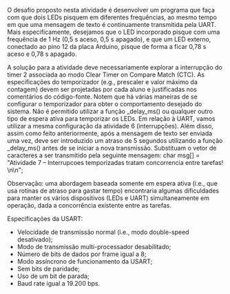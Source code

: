 O desafio proposto nesta atividade é desenvolver um programa que faça com que dois LEDs pisquem em
diferentes frequências, ao mesmo tempo em que uma mensagem de texto é continuamente transmitida pela
UART. Mais especificamente, desejamos que o LED incorporado pisque com uma frequência de 1 Hz (0,5 s
aceso, 0,5 s apagado), e que um LED externo, conectado ao pino 12 da placa Arduino, pisque de forma a
ficar 0,78 s aceso e 0,78 s apagado.

A solução para a atividade deve necessariamente explorar a interrupção do timer 2 associada ao modo Clear
Timer on Compare Match (CTC). As especificações do temporizador (e.g., prescaler e valor máximo da
contagem) devem ser projetadas por cada aluno e justificadas nos comentários do código-fonte. Notem que
há várias maneiras de se configurar o temporizador para obter o comportamento desejado do sistema. Não
é permitido utilizar a função _delay_ms() ou qualquer outro tipo de espera ativa para temporizar os LEDs.
Em relação à UART, vamos utilizar a mesma configuração da atividade 6 (interrupções). Além disso, assim
como feito anteriormente, após a mensagem de texto ser enviada uma vez, deve ser introduzido um atraso
de 5 segundos utilizando a função _delay_ms() antes de se iniciar a nova transmissão. Substituam o vetor
de caracteres a ser transmitido pela seguinte mensagem:
char msg[] = "Atividade 7 – Interrupcoes temporizadas tratam concorrencia entre tarefas! \n\n";

Observação: uma abordagem baseada somente em espera ativa (i.e., que usa rotinas de atraso para gastar
tempo) encontraria algumas dificuldades para manter os vários dispositivos (LEDs e UART)
simultaneamente em operação, dada a concorrência existente entre as tarefas.

Especificações da USART:
- Velocidade de transmissão normal (i.e., modo double-speed desativado);
- Modo de transmissão multi-processador desabilitado;
- Número de bits de dados por frame igual a 8;
- Modo assíncrono de funcionamento da USART;
- Sem bits de paridade;
- Uso de um bit de parada;
- Baud rate igual a 19.200 bps.
